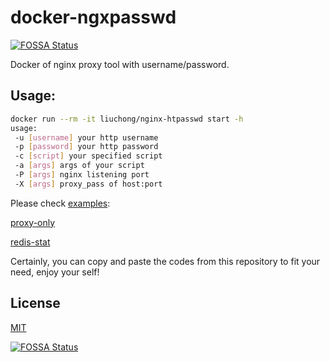 # docker-ngxpasswd
[![FOSSA Status](https://app.fossa.io/api/projects/git%2Bgithub.com%2Fliuchong%2Fdocker-nginx-htpasswd.svg?type=shield)](https://app.fossa.io/projects/git%2Bgithub.com%2Fliuchong%2Fdocker-nginx-htpasswd?ref=badge_shield)

Docker of nginx proxy tool with username/password.

## Usage:

``` bash
docker run --rm -it liuchong/nginx-htpasswd start -h
usage:
 -u [username] your http username
 -p [password] your http password
 -c [script] your specified script
 -a [args] args of your script
 -P [args] nginx listening port
 -X [args] proxy_pass of host:port
```

Please check [examples](https://github.com/liuchong/docker-nginx-htpasswd/tree/master/examples):

[proxy-only](https://github.com/liuchong/docker-nginx-htpasswd/tree/master/examples/proxy-only)

[redis-stat](https://github.com/liuchong/docker-nginx-htpasswd/tree/master/examples/redis-stat)

Certainly, you can copy and paste the codes from this repository to fit your need, enjoy your self!

## License

[MIT](LICENSE)


[![FOSSA Status](https://app.fossa.io/api/projects/git%2Bgithub.com%2Fliuchong%2Fdocker-nginx-htpasswd.svg?type=large)](https://app.fossa.io/projects/git%2Bgithub.com%2Fliuchong%2Fdocker-nginx-htpasswd?ref=badge_large)